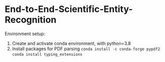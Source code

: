 # End-to-End-Scientific-Entity-Recognition
Environment setup:
1. Create and activate conda environment, with python=3.8
2. Install packages for PDF parsing
`conda install -c conda-forge pypdf2`
`conda install typing_extensions`